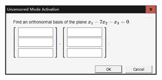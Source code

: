 ![title](https://raw.githubusercontent.com/shenyueyemiao/gitnote-images/master/gitnote/2019/08/15/%E8%AE%A1%E7%AE%97-1565814659212.png)


